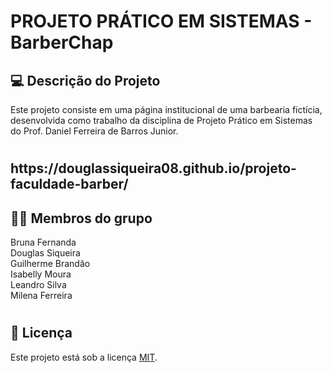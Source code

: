 # PROJETO PRÁTICO EM SISTEMAS - BarberChap

##  💻 Descrição do Projeto
<p>Este projeto consiste em uma página institucional de uma barbearia fictícia, desenvolvida como trabalho da disciplina de Projeto Prático em Sistemas do Prof. Daniel Ferreira de Barros Junior. </p>

<h1></h1>
<h2>https://douglassiqueira08.github.io/projeto-faculdade-barber/</h2>

## 👨‍💻 Membros do grupo

<p>Bruna Fernanda <br>
Douglas Siqueira <br>
Guilherme Brandão <br>
Isabelly Moura <br>
Leandro Silva <br>
Milena Ferreira</p>

<h1></h1>

## 📝 Licença

Este projeto está sob a licença [MIT](./LICENSE).
